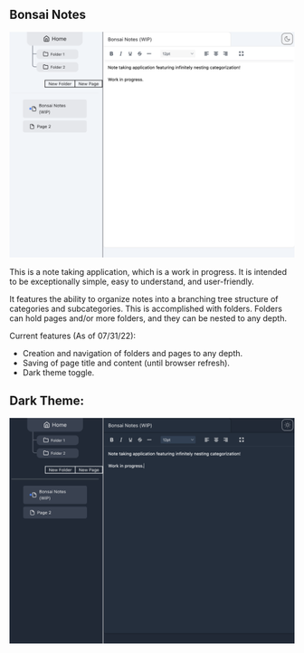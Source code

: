 ## Bonsai Notes

<!-- img size: 1060 x 840 -->

![image of app](./public/preview.png)

This is a note taking application, which is a work in progress. It is intended to be exceptionally simple, easy to understand, and user-friendly.

It features the ability to organize notes into a branching tree structure of categories and subcategories. This is accomplished with folders. Folders can hold pages and/or more folders, and they can be nested to any depth.

Current features (As of 07/31/22):

- Creation and navigation of folders and pages to any depth.
- Saving of page title and content (until browser refresh).
- Dark theme toggle.

## Dark Theme:

![image of app](./public/preview-dark.png)

